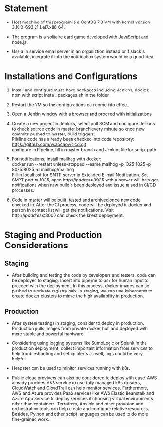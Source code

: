 Statement
==
- Host machine of this program is a  CentOS 7.3 VM with kernel version 3.10.0-693.21.1.el7.x86_64.

- The program is a solitaire card game developed with JavaScript and node.js.

- Use a in service email server in an organiztion instead or if slack's available, integrate it into the notification system would be a good idea.

Installations and Configurations
==
1. Install and configure must-have packages including Jenkins, docker, npm
 with script install_packages.sh in the folder.

2. Restart the VM so the configurations can come into effect.

3. Open a Jenkin window with a browser and proceed with initializations

4. Create a new project in Jenkins, select poll SCM and configure Jenkins to
check source code in master branch every minute so once new commits pushed to master, build triggers.  
Pileline code has already been checked into code repository: https://github.com/vcaocaov/cicd.git  
configure in Pipeline, fill in master branch and Jenkinsfile for script path

5. For notifications, install mailhog with docker:  
docker run --restart unless-stopped --name mailhog -p 1025:1025 -p 8025:8025 -d mailhog/mailhog  
Fill in localhost for SMTP server in Extended E-mail Notification. Set SMPT port to 1025, open http://*ipadress*:8025 with a brower will help get notifications when new build's been deployed and issue raised in CI/CD processes.

6. Code in master will be built, tested and archived once new code checked in. After the CI process, code will be deployed in docker and person in contact list will get the notifications. Visit http://*ipaddress*:3000 can check the latest deployment.

Staging and Production Considerations
==
Staging
--
- After building and testing the code by developers and testers, code can be deployed to staging. Insert into pipeline to ask for human input to proceed with the deployment. In this process, docker images can be pushed to a private registry hub. In staging, we can use kubernetes to create docker clusters to mimic the high availability in production.

Production
--
- After system testings in staging, consider to deploy in production. Production pulls images from private docker hub and deployed with more stable and powerful hardware.

- Considering using logging systems like SumoLogic or Splunk in the production deployment, collect important information from services to help troubleshooting and set up alerts as well, logs could be very helpful.

- Heapster can be used to minitor services running with k8s.

- Public cloud provivers can also be considered to deploy with ease.
AWS already provides AKS service to use fully managed k8s clusters, CloudWatch and CloudTrail can help monitor services. Furthermore, AWS and Azure provides PaaS services like AWS Elastic Beanstalk and Azure App Service to deploy services if choosing virtual environments other than containers. Terraform, Ansible and other provision and orchestration tools can help create and configure relative resources. Besides, Python and other script languages can be used to do more fine-grained work.

